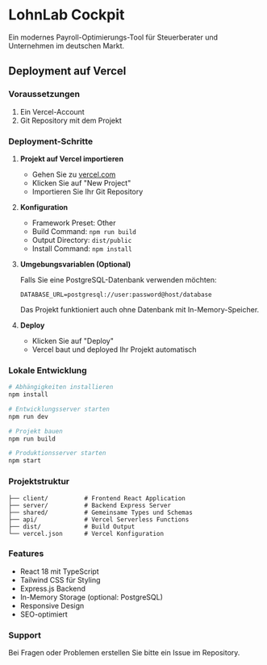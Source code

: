 # LohnLab Cockpit

Ein modernes Payroll-Optimierungs-Tool für Steuerberater und Unternehmen im deutschen Markt.

## Deployment auf Vercel

### Voraussetzungen

1. Ein Vercel-Account
2. Git Repository mit dem Projekt

### Deployment-Schritte

1. **Projekt auf Vercel importieren**
   - Gehen Sie zu [vercel.com](https://vercel.com)
   - Klicken Sie auf "New Project"
   - Importieren Sie Ihr Git Repository

2. **Konfiguration**
   - Framework Preset: Other
   - Build Command: `npm run build`
   - Output Directory: `dist/public`
   - Install Command: `npm install`

3. **Umgebungsvariablen (Optional)**
   
   Falls Sie eine PostgreSQL-Datenbank verwenden möchten:
   ```
   DATABASE_URL=postgresql://user:password@host/database
   ```
   
   Das Projekt funktioniert auch ohne Datenbank mit In-Memory-Speicher.

4. **Deploy**
   - Klicken Sie auf "Deploy"
   - Vercel baut und deployed Ihr Projekt automatisch

### Lokale Entwicklung

```bash
# Abhängigkeiten installieren
npm install

# Entwicklungsserver starten
npm run dev

# Projekt bauen
npm run build

# Produktionsserver starten
npm start
```

### Projektstruktur

```
├── client/          # Frontend React Application
├── server/          # Backend Express Server
├── shared/          # Gemeinsame Types und Schemas
├── api/             # Vercel Serverless Functions
├── dist/            # Build Output
└── vercel.json      # Vercel Konfiguration
```

### Features

- React 18 mit TypeScript
- Tailwind CSS für Styling
- Express.js Backend
- In-Memory Storage (optional: PostgreSQL)
- Responsive Design
- SEO-optimiert

### Support

Bei Fragen oder Problemen erstellen Sie bitte ein Issue im Repository.